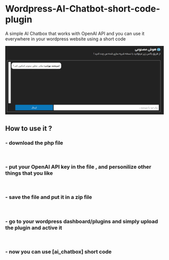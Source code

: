 # Wordpress-AI-Chatbot-short-code-plugin
A simple AI Chatbox that works with OpenAI API and you can use it everywhere in your wordpress website using a short code 

<a id="readme-top"></a>

<img src="https://github.com/Amir-Bahrami/Wordpress-AI-Chatbot-short-code-plugin/blob/main/image/Screenshot%202024-09-11%20034323.png" >

<h2>How to use it ?</h2>
<h3>- download the php file </h3><br>
<h3>- put your OpenAI API key in the file , and personilize other things that you like </h3><br>
<h3>- save the file and put it in a zip file</h3><br>
<h3>- go to your wordpress dashboard/plugins and simply upload the plugin and active it</h3><br>
<h3>- now you can use [ai_chatbox] short code </h3><br>
